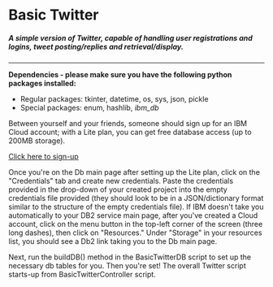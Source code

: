 # Basic Twitter
##### A simple version of Twitter, capable of handling user registrations and logins, tweet posting/replies and retrieval/display.
______________________

**Dependencies - please make sure you have the following python packages installed:**
- Regular packages: tkinter, datetime, os, sys, json, pickle
- Special packages: enum, hashlib, *ibm_db*

Between yourself and your friends, someone should sign up for an IBM Cloud account; with a Lite plan, you can get free database access (up to 200MB storage).

[Click here to sign-up](https://cloud.ibm.com/catalog/services/db2)

Once you're on the Db main page after setting up the Lite plan, click on the "Credentials" tab and create new credentials. Paste the credentials provided in the drop-down of your created project into the empty credentials file provided (they should look to be in a JSON/dictionary format similar to the structure of the empty credentials file). If IBM doesn't take you automatically to your DB2 service main page, after you've created a Cloud account, click on the menu button in the top-left corner of the screen (three long dashes), then click on "Resources." Under "Storage" in your resources list, you should see a Db2 link taking you to the Db main page.

Next, run the buildDB() method in the BasicTwitterDB script to set up the necessary db tables for you. Then you're set! The overall Twitter script starts-up from BasicTwitterController script.